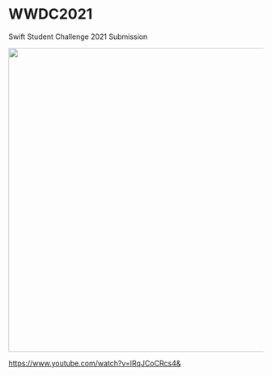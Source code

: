 # WWDC2021
Swift Student Challenge 2021 Submission

<img src="https://i.imgur.com/kTeljZZ.png" width="600">

https://www.youtube.com/watch?v=IRqJCoCRcs4&
